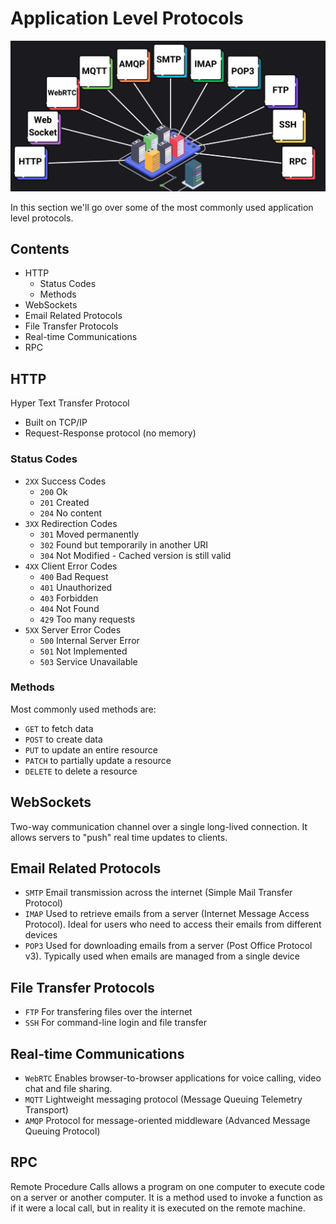 # Application Level Protocols

![Application Level Protocols](./docs/app_level_protocols.png)

In this section we'll go over some of the most commonly used application level protocols.

## Contents

- HTTP
  - Status Codes
  - Methods
- WebSockets
- Email Related Protocols
- File Transfer Protocols
- Real-time Communications
- RPC

## HTTP

Hyper Text Transfer Protocol

- Built on TCP/IP
- Request-Response protocol (no memory)

### Status Codes

- `2XX` Success Codes
  - `200` Ok
  - `201` Created
  - `204` No content
- `3XX` Redirection Codes
  - `301` Moved permanently
  - `302` Found but temporarily in another URI
  - `304` Not Modified - Cached version is still valid
- `4XX` Client Error Codes
  - `400` Bad Request
  - `401` Unauthorized
  - `403` Forbidden
  - `404` Not Found
  - `429` Too many requests
- `5XX` Server Error Codes
  - `500` Internal Server Error
  - `501` Not Implemented
  - `503` Service Unavailable

### Methods

Most commonly used methods are:

- `GET` to fetch data
- `POST` to create data
- `PUT` to update an entire resource
- `PATCH` to partially update a resource
- `DELETE` to delete a resource

## WebSockets

Two-way communication channel over a single long-lived connection.
It allows servers to "push" real time updates to clients.

## Email Related Protocols

- `SMTP` Email transmission across the internet (Simple Mail Transfer Protocol)
- `IMAP` Used to retrieve emails from a server (Internet Message Access Protocol). Ideal for users who need to access their emails from different devices
- `POP3` Used for downloading emails from a server (Post Office Protocol v3). Typically used when emails are managed from a single device

## File Transfer Protocols

- `FTP` For transfering files over the internet
- `SSH` For command-line login and file transfer

## Real-time Communications

- `WebRTC` Enables browser-to-browser applications for voice calling, video chat and file sharing.
- `MQTT` Lightweight messaging protocol (Message Queuing Telemetry Transport)
- `AMQP` Protocol for message-oriented middleware (Advanced Message Queuing Protocol)

## RPC

Remote Procedure Calls allows a program on one computer to execute code on a server or another computer. It is a method used to invoke a function as if it were a local call, but in reality it is executed on the remote machine.
